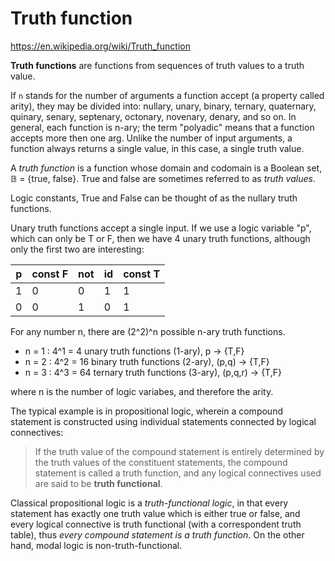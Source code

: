 # Truth function

https://en.wikipedia.org/wiki/Truth_function

**Truth functions** are functions from sequences of truth values to a truth value.

If `n` stands for the number of arguments a function accept (a property called arity), they may be divided into: nullary, unary, binary, ternary, quaternary, quinary, senary, septenary, octonary, novenary, denary, and so on. In general, each function is n-ary; the term "polyadic" means that a function accepts more then one arg. Unlike the number of input arguments, a function always returns a single value, in this case, a single truth value.

A *truth function* is a function whose domain and codomain is a Boolean set,    
𝔹 = {true, false}. True and false are sometimes referred to as *truth values*.




Logic constants, True and False can be thought of as the nullary truth functions.

Unary truth functions accept a single input. If we use a logic variable "p", which can only be T or F, then we have 4 unary truth functions, although only the first two are interesting:

p | const F | not | id | const T
--|---------|-----|----|--------
1 | 0       | 0   | 1  | 1
0 | 0       | 1   | 0  | 1


For any number n, there are (2^2)^n possible n-ary truth functions.
- n = 1 : 4^1 = 4    unary truth functions (1-ary),       p -> {T,F}
- n = 2 : 4^2 = 16  binary truth functions (2-ary),   (p,q) -> {T,F}
- n = 3 : 4^3 = 64 ternary truth functions (3-ary), (p,q,r) -> {T,F}

where n is the number of logic variabes, and therefore the arity.


The typical example is in propositional logic, wherein a compound statement is constructed using individual statements connected by logical connectives:

> If the truth value of the compound statement is entirely determined by the truth values of the constituent statements, the compound statement is called a truth function, and any logical connectives used are said to be **truth functional**.

Classical propositional logic is a *truth-functional logic*, in that every statement has exactly one truth value which is either true or false, and every logical connective is truth functional (with a correspondent truth table), thus *every compound statement is a truth function*. On the other hand, modal logic is non-truth-functional.
